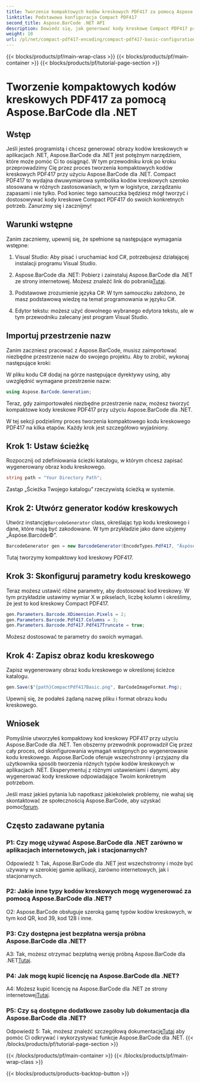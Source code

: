 ```yaml
---
title: Tworzenie kompaktowych kodów kreskowych PDF417 za pomocą Aspose.BarCode dla .NET
linktitle: Podstawowa konfiguracja Compact PDF417
second_title: Aspose.BarCode .NET API
description: Dowiedz się, jak generować kody kreskowe Compact PDF417 przy użyciu Aspose.BarCode dla .NET. Obszerny przewodnik z instrukcjami krok po kroku i przykładami kodu.
weight: 10
url: /pl/net/compact-pdf417-encoding/compact-pdf417-basic-configuration/
---
```


{{< blocks/products/pf/main-wrap-class >}}
{{< blocks/products/pf/main-container >}}
{{< blocks/products/pf/tutorial-page-section >}}

# Tworzenie kompaktowych kodów kreskowych PDF417 za pomocą Aspose.BarCode dla .NET

## Wstęp

Jeśli jesteś programistą i chcesz generować obrazy kodów kreskowych w aplikacjach .NET, Aspose.BarCode dla .NET jest potężnym narzędziem, które może pomóc Ci to osiągnąć. W tym przewodniku krok po kroku przeprowadzimy Cię przez proces tworzenia kompaktowych kodów kreskowych PDF417 przy użyciu Aspose.BarCode dla .NET. Compact PDF417 to wydajna dwuwymiarowa symbolika kodów kreskowych szeroko stosowana w różnych zastosowaniach, w tym w logistyce, zarządzaniu zapasami i nie tylko. Pod koniec tego samouczka będziesz mógł tworzyć i dostosowywać kody kreskowe Compact PDF417 do swoich konkretnych potrzeb. Zanurzmy się i zacznijmy!

## Warunki wstępne

Zanim zaczniemy, upewnij się, że spełnione są następujące wymagania wstępne:

1. Visual Studio: Aby pisać i uruchamiać kod C#, potrzebujesz działającej instalacji programu Visual Studio.

2.  Aspose.BarCode dla .NET: Pobierz i zainstaluj Aspose.BarCode dla .NET ze strony internetowej. Możesz znaleźć link do pobrania[Tutaj](https://releases.aspose.com/barcode/net/).

3. Podstawowe zrozumienie języka C#: W tym samouczku założono, że masz podstawową wiedzę na temat programowania w języku C#.

4. Edytor tekstu: możesz użyć dowolnego wybranego edytora tekstu, ale w tym przewodniku zalecany jest program Visual Studio.

## Importuj przestrzenie nazw

Zanim zaczniesz pracować z Aspose.BarCode, musisz zaimportować niezbędne przestrzenie nazw do swojego projektu. Aby to zrobić, wykonaj następujące kroki:


W pliku kodu C# dodaj na górze następujące dyrektywy using, aby uwzględnić wymagane przestrzenie nazw:

```csharp
using Aspose.BarCode.Generation;
```

Teraz, gdy zaimportowałeś niezbędne przestrzenie nazw, możesz tworzyć kompaktowe kody kreskowe PDF417 przy użyciu Aspose.BarCode dla .NET.

W tej sekcji podzielimy proces tworzenia kompaktowego kodu kreskowego PDF417 na kilka etapów. Każdy krok jest szczegółowo wyjaśniony.

## Krok 1: Ustaw ścieżkę

Rozpocznij od zdefiniowania ścieżki katalogu, w którym chcesz zapisać wygenerowany obraz kodu kreskowego.

```csharp
string path = "Your Directory Path";
```

Zastąp „Ścieżka Twojego katalogu” rzeczywistą ścieżką w systemie.

## Krok 2: Utwórz generator kodów kreskowych

 Utwórz instancję`BarcodeGenerator` class, określając typ kodu kreskowego i dane, które mają być zakodowane. W tym przykładzie jako dane użyjemy „Åspóse.Barcóde©”.

```csharp
BarcodeGenerator gen = new BarcodeGenerator(EncodeTypes.Pdf417, "Åspóse.Barcóde©");
```

Tutaj tworzymy kompaktowy kod kreskowy PDF417.

## Krok 3: Skonfiguruj parametry kodu kreskowego

Teraz możesz ustawić różne parametry, aby dostosować kod kreskowy. W tym przykładzie ustawimy wymiar X w pikselach, liczbę kolumn i określimy, że jest to kod kreskowy Compact PDF417.

```csharp
gen.Parameters.Barcode.XDimension.Pixels = 2;
gen.Parameters.Barcode.Pdf417.Columns = 3;
gen.Parameters.Barcode.Pdf417.Pdf417Truncate = true;
```

Możesz dostosować te parametry do swoich wymagań.

## Krok 4: Zapisz obraz kodu kreskowego

Zapisz wygenerowany obraz kodu kreskowego w określonej ścieżce katalogu.

```csharp
gen.Save($"{path}CompactPdf417Basic.png", BarCodeImageFormat.Png);
```

Upewnij się, że podałeś żądaną nazwę pliku i format obrazu kodu kreskowego.

## Wniosek

Pomyślnie utworzyłeś kompaktowy kod kreskowy PDF417 przy użyciu Aspose.BarCode dla .NET. Ten obszerny przewodnik poprowadził Cię przez cały proces, od skonfigurowania wymagań wstępnych po wygenerowanie kodu kreskowego. Aspose.BarCode oferuje wszechstronny i przyjazny dla użytkownika sposób tworzenia różnych typów kodów kreskowych w aplikacjach .NET. Eksperymentuj z różnymi ustawieniami i danymi, aby wygenerować kody kreskowe odpowiadające Twoim konkretnym potrzebom.

 Jeśli masz jakieś pytania lub napotkasz jakiekolwiek problemy, nie wahaj się skontaktować ze społecznością Aspose.BarCode, aby uzyskać pomoc[forum](https://forum.aspose.com/c/barcode/13).

## Często zadawane pytania

### P1: Czy mogę używać Aspose.BarCode dla .NET zarówno w aplikacjach internetowych, jak i stacjonarnych?

Odpowiedź 1: Tak, Aspose.BarCode dla .NET jest wszechstronny i może być używany w szerokiej gamie aplikacji, zarówno internetowych, jak i stacjonarnych.

### P2: Jakie inne typy kodów kreskowych mogę wygenerować za pomocą Aspose.BarCode dla .NET?

O2: Aspose.BarCode obsługuje szeroką gamę typów kodów kreskowych, w tym kod QR, kod 39, kod 128 i inne.

### P3: Czy dostępna jest bezpłatna wersja próbna Aspose.BarCode dla .NET?

 A3: Tak, możesz otrzymać bezpłatną wersję próbną Aspose.BarCode dla .NET[Tutaj](https://releases.aspose.com/).

### P4: Jak mogę kupić licencję na Aspose.BarCode dla .NET?

 A4: Możesz kupić licencję na Aspose.BarCode dla .NET ze strony internetowej[Tutaj](https://purchase.aspose.com/buy).

### P5: Czy są dostępne dodatkowe zasoby lub dokumentacja dla Aspose.BarCode dla .NET?

 Odpowiedź 5: Tak, możesz znaleźć szczegółową dokumentację[Tutaj](https://reference.aspose.com/barcode/net/) aby pomóc Ci odkrywać i wykorzystywać funkcje Aspose.BarCode dla .NET.
{{< /blocks/products/pf/tutorial-page-section >}}

{{< /blocks/products/pf/main-container >}}
{{< /blocks/products/pf/main-wrap-class >}}

{{< blocks/products/products-backtop-button >}}
